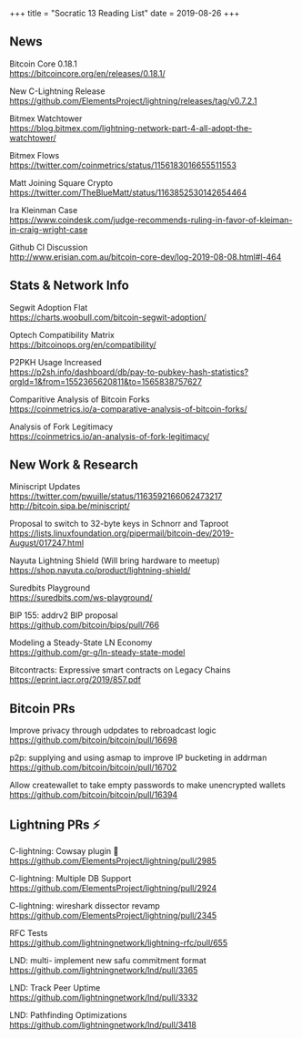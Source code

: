 +++
title =  "Socratic 13 Reading List"
date = 2019-08-26
+++

## News

Bitcoin Core 0.18.1  
<https://bitcoincore.org/en/releases/0.18.1/>

New C-Lightning Release  
<https://github.com/ElementsProject/lightning/releases/tag/v0.7.2.1>

Bitmex Watchtower  
<https://blog.bitmex.com/lightning-network-part-4-all-adopt-the-watchtower/>

Bitmex Flows  
<https://twitter.com/coinmetrics/status/1156183016655511553>

Matt Joining Square Crypto  
<https://twitter.com/TheBlueMatt/status/1163852530142654464>

Ira Kleinman Case  
<https://www.coindesk.com/judge-recommends-ruling-in-favor-of-kleiman-in-craig-wright-case>

Github CI Discussion  
<http://www.erisian.com.au/bitcoin-core-dev/log-2019-08-08.html#l-464>


## Stats & Network Info


Segwit Adoption Flat  
<https://charts.woobull.com/bitcoin-segwit-adoption/>

Optech Compatibility Matrix  
<https://bitcoinops.org/en/compatibility/>

P2PKH Usage Increased  
<https://p2sh.info/dashboard/db/pay-to-pubkey-hash-statistics?orgId=1&from=1552365620811&to=1565838757627>

Comparitive Analysis of Bitcoin Forks  
<https://coinmetrics.io/a-comparative-analysis-of-bitcoin-forks/>

Analysis of Fork Legitimacy  
<https://coinmetrics.io/an-analysis-of-fork-legitimacy/>


## New Work & Research

Miniscript Updates  
<https://twitter.com/pwuille/status/1163592166062473217>  
<http://bitcoin.sipa.be/miniscript/>

Proposal to switch to 32-byte keys in Schnorr and Taproot  
<https://lists.linuxfoundation.org/pipermail/bitcoin-dev/2019-August/017247.html>

Nayuta Lightning Shield  (Will bring hardware to meetup)  
<https://shop.nayuta.co/product/lightning-shield/>

Suredbits Playground  
<https://suredbits.com/ws-playground/>

BIP 155: addrv2 BIP proposal  
<https://github.com/bitcoin/bips/pull/766>

Modeling a Steady-State LN Economy  
<https://github.com/gr-g/ln-steady-state-model>

Bitcontracts: Expressive smart contracts on Legacy Chains  
<https://eprint.iacr.org/2019/857.pdf>


## Bitcoin PRs

Improve privacy through udpdates to rebroadcast logic  
<https://github.com/bitcoin/bitcoin/pull/16698>

p2p: supplying and using asmap to improve IP bucketing in addrman  
<https://github.com/bitcoin/bitcoin/pull/16702>

Allow createwallet to take empty passwords to make unencrypted wallets  
<https://github.com/bitcoin/bitcoin/pull/16394>


## Lightning PRs ⚡

C-lightning: Cowsay plugin 🐄  
<https://github.com/ElementsProject/lightning/pull/2985>

C-lightning: Multiple DB Support  
<https://github.com/ElementsProject/lightning/pull/2924>

C-lightning: wireshark dissector revamp  
<https://github.com/ElementsProject/lightning/pull/2345>

RFC Tests  
<https://github.com/lightningnetwork/lightning-rfc/pull/655>

LND: multi- implement new safu commitment format  
<https://github.com/lightningnetwork/lnd/pull/3365>

LND: Track Peer Uptime  
<https://github.com/lightningnetwork/lnd/pull/3332>

LND: Pathfinding Optimizations  
<https://github.com/lightningnetwork/lnd/pull/3418>


